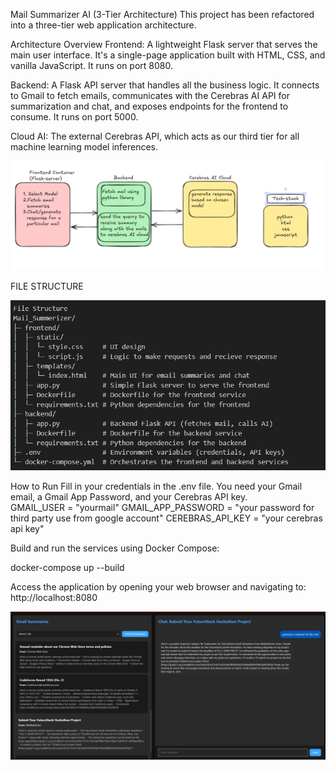 Mail Summarizer AI (3-Tier Architecture)
This project has been refactored into a three-tier web application architecture.

Architecture Overview
Frontend: A lightweight Flask server that serves the main user interface. It's a single-page application built with HTML, CSS, and vanilla JavaScript. It runs on port 8080.

Backend: A Flask API server that handles all the business logic. It connects to Gmail to fetch emails, communicates with the Cerebras AI API for summarization and chat, and exposes endpoints for the frontend to consume. It runs on port 5000.

Cloud AI: The external Cerebras API, which acts as our third tier for all machine learning model inferences.  

![alt text](assets/arch.png)

FILE STRUCTURE

![File Structure](assets/file_structure.png)

How to Run
Fill in your credentials in the .env file. You need your Gmail email, a Gmail App Password, and your Cerebras API key.  
GMAIL_USER = "yourmail"
GMAIL_APP_PASSWORD = "your password for third party use from google account"
CEREBRAS_API_KEY = "your cerebras api key"

Build and run the services using Docker Compose:

docker-compose up --build

Access the application by opening your web browser and navigating to:
http://localhost:8080

![UI of the application](assets/image.png)